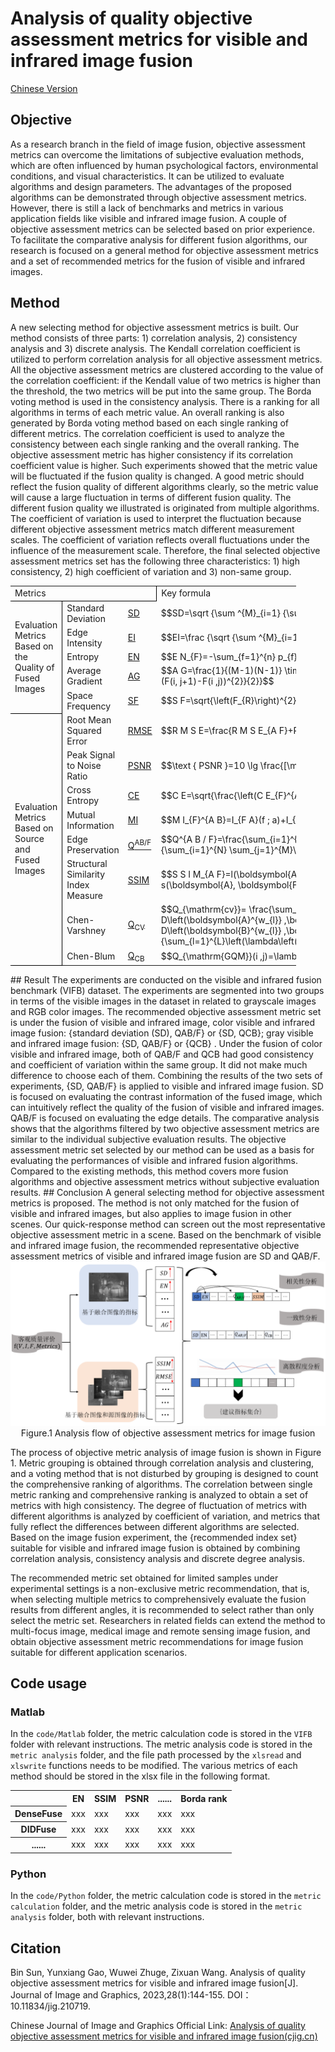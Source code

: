 # Analysis of quality objective assessment metrics for visible and infrared image fusion
<a href="https://github.com/sunbinuestc/Analysis-of-quality-objective-assessment-metrics-for-visible-and-infrared-image-fusion/blob/main/README.md">Chinese Version</a>
## Objective
As a research branch in the field of image fusion, objective assessment metrics can overcome the limitations of subjective evaluation methods, which are often influenced by human psychological factors, environmental conditions, and visual characteristics. It can be utilized to evaluate algorithms and design parameters. The advantages of the proposed algorithms can be demonstrated through objective assessment metrics. However, there is still a lack of benchmarks and metrics in various application fields like visible and infrared image fusion. A couple of objective assessment metrics can be selected based on prior experience. To facilitate the comparative analysis for different fusion algorithms, our research is focused on a general method for objective assessment metrics and a set of recommended metrics for the fusion of visible and infrared images.
## Method
A new selecting method for objective assessment metrics is built. Our method consists of three parts: 1) correlation analysis, 2) consistency analysis and 3) discrete analysis. The Kendall correlation coefficient is utilized to perform correlation analysis for all objective assessment metrics. All the objective assessment metrics are clustered according to the value of the correlation coefficient: if the Kendall value of two metrics is higher than the threshold, the two metrics will be put into the same group. The Borda voting method is used in the consistency analysis. There is a ranking for all algorithms in terms of each metric value. An overall ranking is also generated by Borda voting method based on each single ranking of different metrics. The correlation coefficient is used to analyze the consistency between each single ranking and the overall ranking. The objective assessment metric has higher consistency if its correlation coefficient value is higher. Such experiments showed that the metric value will be fluctuated if the fusion quality is changed. A good metric should reflect the fusion quality of different algorithms clearly, so the metric value will cause a large fluctuation in terms of different fusion quality. The different fusion quality we illustrated is originated from multiple algorithms. The coefficient of variation is used to interpret the fluctuation because different objective assessment metrics match different measurement scales. The coefficient of variation reflects overall fluctuations under the influence of the measurement scale. Therefore, the final selected objective assessment metrics set has the following three characteristics: 1) high consistency, 2) high coefficient of variation and 3) non-same group. 
  <table width="456.80" border="0" cellpadding="0" cellspacing="0" style='width:342.60pt;border-collapse:collapse;table-layout:fixed;'>
   <col width="97.67" style='mso-width-source:userset;mso-width-alt:3125;'/>
   <col width="221.47" style='mso-width-source:userset;mso-width-alt:7086;'/>
   <col width="37.67" style='mso-width-source:userset;mso-width-alt:1205;'/>
   <col width="100" style='mso-width-source:userset;mso-width-alt:3200;'/>
   <tr height="18" style='height:13.50pt;'>
    <td class="xl65" height="18" width="356.80" colspan="3" style='height:13.50pt;width:267.60pt;border-right:.5pt solid windowtext;border-bottom:.5pt solid windowtext;' x:str>Metrics</td>
    <td class="xl66" width="100" style='width:75.00pt;' x:str>Key formula</td>
   </tr>
   <tr height="36" style='height:27.00pt;'>
    <td class="xl67" height="126" rowspan="5" style='height:94.50pt;border-right:.5pt solid windowtext;border-bottom:.5pt solid windowtext;' x:str>Evaluation Metrics Based on the Quality of Fused Images</td>
    <td class="xl67" x:str>Standard Deviation</td>
    <td class="xl68" x:str><a href="https://github.com/sunbinuestc/Analysis-of-quality-objective-assessment-metrics-for-visible-and-infrared-image-fusion/blob/main/code/Matlab/VIFB/metrics/metricsVariance.m" target="_parent">SD</a></td>
    <td class="xl69" x:str>$$SD=\sqrt {\sum ^{M}_{i=1} {\sum ^{N}_{j=1} {{(F(i,j)-\mu )}^{2}}}}$$</td>
   </tr>
   <tr height="18" style='height:13.50pt;'>
    <td class="xl67" x:str>Edge Intensity</td>
    <td class="xl68" x:str><a href="https://github.com/sunbinuestc/Analysis-of-quality-objective-assessment-metrics-for-visible-and-infrared-image-fusion/blob/main/code/Matlab/VIFB/metrics/metricsEdge_intensity.m" target="_parent">EI</a></td>
    <td class="xl69" x:str>$$EI=\frac {\sqrt {\sum ^{M}_{i=1} {\sum ^{N}_{j=1} {({s}_{x}{(i,j)}^{2}+{s}_{y}{(i,j)}^{2})}}}} {M\times N}$$</td>
   </tr>
   <tr height="18" style='height:13.50pt;'>
    <td class="xl67" x:str>Entropy</td>
    <td class="xl68" x:str><a href="https://github.com/sunbinuestc/Analysis-of-quality-objective-assessment-metrics-for-visible-and-infrared-image-fusion/blob/main/code/Matlab/VIFB/metrics/metricsEntropy.m" target="_parent">EN</a></td>
    <td class="xl69" x:str>$$E N_{F}=-\sum_{f=1}^{n} p_{f} \log p_{f}$$</td>
   </tr>
   <tr height="36" style='height:27.00pt;'>
    <td class="xl67" x:str>Average Gradient</td>
    <td class="xl68" x:str><a href="https://github.com/sunbinuestc/Analysis-of-quality-objective-assessment-metrics-for-visible-and-infrared-image-fusion/blob/main/code/Matlab/VIFB/metrics/metricsAvg_gradient.m" target="_parent">AG</a></td>
    <td class="xl69" x:str>$$A G=\frac{1}{(M-1)(N-1)} \times \sum_{i=1}^{M-1} \sum_{j=1}^{N-1} \times 
\sqrt{\frac{(F(i+1 ,j)-F(i ,j))^{2}+(F(i, j+1)-F(i ,j))^{2}}{2}}$$</td>
   </tr>
   <tr height="18" style='height:13.50pt;'>
    <td class="xl67" x:str>Space Frequency</td>
    <td class="xl68" x:str><a href="https://github.com/sunbinuestc/Analysis-of-quality-objective-assessment-metrics-for-visible-and-infrared-image-fusion/blob/main/code/Matlab/VIFB/metrics/metricsSpatial_frequency.m" target="_parent">SF</a></td>
    <td class="xl69" x:str>$$S F=\sqrt{\left(F_{R}\right)^{2}+\left(F_{C}\right)^{2}+\left(F_{M D}\right)^{2}+\left(F_{S D}\right)^{2}}$$</td>
   </tr>
   <tr height="36" style='height:27.00pt;'>
    <td class="xl67" height="240" rowspan="8" style='height:180.00pt;border-right:.5pt solid windowtext;border-bottom:.5pt solid windowtext;' x:str>Evaluation Metrics Based on Source and Fused Images</td>
    <td class="xl67" x:str>Root Mean Squared Error</td>
    <td class="xl68" x:str><a href="https://github.com/sunbinuestc/Analysis-of-quality-objective-assessment-metrics-for-visible-and-infrared-image-fusion/blob/main/code/Matlab/VIFB/metrics/metricsRmse.m" target="_parent">RMSE</a></td>
    <td class="xl69" x:str>$$R M S E=\frac{R M S E_{A F}+R M S E_{B F}}{2}$$</td>
   </tr>
   <tr height="36" style='height:27.00pt;'>
    <td class="xl67" x:str>Peak Signal to Noise Ratio</td>
    <td class="xl68" x:str><a href="https://github.com/sunbinuestc/Analysis-of-quality-objective-assessment-metrics-for-visible-and-infrared-image-fusion/blob/main/code/Matlab/VIFB/metrics/metricsPsnr.m" target="_parent">PSNR</a></td>
    <td class="xl69" x:str>$$\text { PSNR }=10 \lg \frac{[\max (F(i, j))-\min (F(i, j))]^{2}}{M S E}$$</td>
   </tr>
   <tr height="18" style='height:13.50pt;'>
    <td class="xl67" x:str>Cross Entropy</td>
    <td class="xl68" x:str><a href="https://github.com/sunbinuestc/Analysis-of-quality-objective-assessment-metrics-for-visible-and-infrared-image-fusion/blob/main/code/Matlab/VIFB/metrics/metricsCross_entropy.m" target="_parent">CE</a></td>
    <td class="xl69" x:str>$$C E=\sqrt{\frac{\left(C E_{F}^{A}\right)^{2}+\left(C E_{F}^{B}\right)^{2}}{2}}$$</td>
   </tr>
   <tr height="36" style='height:27.00pt;'>
    <td class="xl67" x:str>Mutual Information</td>
    <td class="xl68" x:str><a href="https://github.com/sunbinuestc/Analysis-of-quality-objective-assessment-metrics-for-visible-and-infrared-image-fusion/blob/main/code/Matlab/VIFB/metrics/metricsMutinf.m" target="_parent">MI</a></td>
    <td class="xl69" x:str>$$M I_{F}^{A B}=I_{F A}(f ; a)+I_{F B}(f ; b)$$</td>
   </tr>
   <tr height="36" style='height:27.00pt;'>
    <td class="xl67" x:str>Edge Preservation</td>
    <td class="xl68" x:str><a href="https://github.com/sunbinuestc/Analysis-of-quality-objective-assessment-metrics-for-visible-and-infrared-image-fusion/blob/main/code/Matlab/VIFB/metrics/metricsQabf.m" target="_parent">Q<font class="font22"><sup>AB/F</sup></font></a></td>
    <td class="xl69" x:str>$$Q^{A B / F}=\frac{\sum_{i=1}^{N} \sum_{j=1}^{M} Q^{A F}(i ,j) \omega^{A}(i ,j)+Q^{B F}(i ,j) \omega^{B}(i ,j)}{\sum_{i=1}^{N} \sum_{j=1}^{M}\left(\omega^{A}(i ,j)+\omega^{B}(i ,j)\right)}$$</td>
   </tr>
   <tr height="36" style='height:27.00pt;'>
    <td class="xl67" x:str>Structural Similarity Index Measure</td>
    <td class="xl68" x:str><a href="https://github.com/sunbinuestc/Analysis-of-quality-objective-assessment-metrics-for-visible-and-infrared-image-fusion/blob/main/code/Matlab/VIFB/metrics/metricsSsim.m" target="_parent">SSIM</a></td>
    <td class="xl69" x:str>$$S S I M_{A F}=l(\boldsymbol{A}, \boldsymbol{F}) \times c(\boldsymbol{A}, \boldsymbol{F}) \times s(\boldsymbol{A}, \boldsymbol{F})$$</td>
   </tr>
   <tr height="21" style='height:15.75pt;'>
    <td class="xl67" x:str>Chen-Varshney</td>
    <td class="xl68" x:str><a href="https://github.com/sunbinuestc/Analysis-of-quality-objective-assessment-metrics-for-visible-and-infrared-image-fusion/blob/main/code/Matlab/VIFB/metrics/metricsQabf.m" target="_parent">Q<font class="font21"><sub>CV</sub></font></a></td>
    <td class="xl69" x:str>$$Q_{\mathrm{cv}}= 
\frac{\sum_{l=1}^{L}\left(\lambda\left(\boldsymbol{A}^{w_{l}}\right) D\left(\boldsymbol{A}^{w_{l}} ,\boldsymbol{F}^{w_{l}}\right)+\lambda\left(\boldsymbol{B}^{w_{l}}\right) D\left(\boldsymbol{B}^{w_{l}} ,\boldsymbol{F}^{w_{l}}\right)\right)}{\sum_{l=1}^{L}\left(\lambda\left(\boldsymbol{A}^{w_{l}}\right)+\lambda\left(\boldsymbol{B}^{w_{l}}\right)\right)}$$</td>
   </tr>
   <tr height="21" style='height:15.75pt;'>
    <td class="xl67" x:str>Chen-Blum</td>
    <td class="xl68" x:str><a href="https://github.com/sunbinuestc/Analysis-of-quality-objective-assessment-metrics-for-visible-and-infrared-image-fusion/blob/main/code/Matlab/VIFB/metrics/metricsQcb.m" target="_parent">Q<font class="font21"><sub>CB</sub></font></a></td>
    <td class="xl69" x:str>$$Q_{\mathrm{GQM}}(i ,j)=\lambda_{A}(i ,j) Q_{A F}(i ,j)+\lambda_{B}(i ,j) Q_{B F}(i ,j)$$</td>
   </tr>
  </table>
## Result
The experiments are conducted on the visible and infrared fusion benchmark (VIFB) dataset. The experiments are segmented into two groups in terms of the visible images in the dataset in related to grayscale images and RGB color images. The recommended objective assessment metric set is under the fusion of visible and infrared image, color visible and infrared image fusion: {standard deviation (SD), QAB/F} or {SD, QCB}; gray visible and infrared image fusion: {SD, QAB/F} or {QCB} . Under the fusion of color visible and infrared image, both of QAB/F and QCB had good consistency and coefficient of variation within the same group. It did not make much difference to choose each of them. Combining the results of the two sets of experiments, {SD, QAB/F} is applied to visible and infrared image fusion. SD is focused on evaluating the contrast information of the fused image, which can intuitively reflect the quality of the fusion of visible and infrared images. QAB/F is focused on evaluating the edge details. The comparative analysis shows that the algorithms filtered by two objective assessment metrics are similar to the individual subjective evaluation results. The objective assessment metric set selected by our method can be used as a basis for evaluating the performances of visible and infrared fusion algorithms. Compared to the existing methods, this method covers more fusion algorithms and objective assessment metrics without subjective evaluation results.
## Conclusion
A general selecting method for objective assessment metrics is proposed. The method is not only matched for the fusion of visible and infrared images, but also applies to image fusion in other scenes. Our quick-response method can screen out the most representative objective assessment metric in a scene. Based on the benchmark of visible and infrared image fusion, the recommended representative objective assessment metrics of visible and infrared image fusion are SD and QAB/F.

<div align=center><img src="assets/1.png"></div>

<div align=center>Figure.1 Analysis flow of objective assessment metrics for image fusion</div>

The process of objective metric analysis of image fusion is shown in Figure 1. Metric grouping is obtained through correlation analysis and clustering, and a voting method that is not disturbed by grouping is designed to count the comprehensive ranking of algorithms. The correlation between single metric ranking and comprehensive ranking is analyzed to obtain a set of metrics with high consistency. The degree of fluctuation of metrics with different algorithms is analyzed by  coefficient of variation, and metrics that fully reflect the differences between different algorithms are selected. Based on the image fusion experiment, the {recommended index set} suitable for visible and infrared image fusion is obtained by combining correlation analysis, consistency analysis and discrete degree analysis.

The recommended metric set obtained for limited samples under experimental settings is a non-exclusive metric recommendation, that is, when selecting multiple metrics to comprehensively evaluate the fusion results from different angles, it is recommended to select rather than only select the metric set. Researchers in related fields can extend the method to multi-focus image, medical image and remote sensing image fusion, and obtain objective assessment metric recommendations for image fusion suitable for different application scenarios.
## Code usage
### Matlab
In the `code/Matlab` folder, the metric calculation code is stored in the `VIFB` folder with relevant instructions. The metric analysis code is stored in the `metric analysis` folder, and the file path processed by the `xlsread` and `xlswrite` functions needs to be modified. The various metrics of each method should be stored in the xlsx file in the following format.

<table>
  <tr>
    <th></th>
    <th>EN</th>
    <th>SSIM</th>
    <th>PSNR</th>
    <th>......</th>
    <th>Borda rank</th>
  </tr>
  <tr>
    <th>DenseFuse</th>
    <td>xxx</td>
    <td>xxx</td>
    <td>xxx</td>
    <td>xxx</td>
    <td>xxx</td>
  </tr>
  <tr>
    <th>DIDFuse</th>
    <td>xxx</td>
    <td>xxx</td>
    <td>xxx</td>
    <td>xxx</td>
    <td>xxx</td>
  </tr>
  <tr>
    <th>......</th>
    <td>xxx</td>
    <td>xxx</td>
    <td>xxx</td>
    <td>xxx</td>
    <td>xxx</td>
  </tr>
</table>

### Python
In the `code/Python` folder, the metric calculation code is stored in the `metric calculation` folder, and the metric analysis code is stored in the `metric analysis` folder, both with relevant instructions.

## Citation
Bin Sun, Yunxiang Gao, Wuwei Zhuge, Zixuan Wang. Analysis of quality objective assessment metrics for visible and infrared image fusion[J]. Journal of Image and Graphics, 2023,28(1):144-155. DOI： 10.11834/jig.210719.

Chinese Journal of Image and Graphics Official Link: <a href="https://www.cjig.cn/zh/article/doi/10.11834/jig.210719/">Analysis of quality objective assessment metrics for visible and infrared image fusion(cjig.cn)</a>

